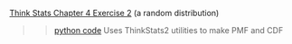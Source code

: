 [Think Stats Chapter 4 Exercise 2](http://greenteapress.com/thinkstats2/html/thinkstats2005.html#toc41) (a random distribution)

>> [python code](../ThinkStats2/code/Q3_ts4_2.py)
>> Uses ThinkStats2 utilities to make PMF and CDF
